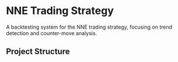 # NNE Trading Strategy

A backtesting system for the NNE trading strategy, focusing on trend detection and counter-move analysis.

## Project Structure 